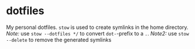 # dotfiles

My personal dotfiles. `stow` is used to create symlinks in the home directory.
_Note:_ use `stow --dotfiles */` to convert `dot-`-prefix to a `.`.
_Note2:_ use `stow --delete` to remove the generated symlinks
